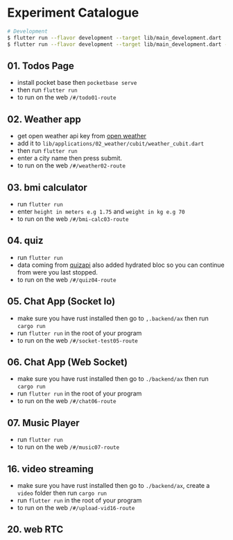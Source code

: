 # Experiment Catalogue

```sh
# Development
$ flutter run --flavor development --target lib/main_development.dart
$ flutter run --flavor development --target lib/main_development.dart -d chrome
```

## 01. Todos Page

- install pocket base then `pocketbase serve`
- then run `flutter run`
- to run on the web `/#/todo01-route`

## 02. Weather app

- get open weather api key from [open weather](https://openweathermap.org/)
- add it to `lib/applications/02_weather/cubit/weather_cubit.dart`
- then run `flutter run`
- enter a city name then press submit.
- to run on the web `/#/weather02-route`

## 03. bmi calculator

- run `flutter run`
- enter `height in meters e.g 1.75` and `weight in kg e.g 70`
- to run on the web `/#/bmi-calc03-route`

## 04. quiz

- run `flutter run`
- data coming from [quizapi](https://quizapi.io/) also added hydrated bloc so you can continue from were you last stopped.
- to run on the web `/#/quiz04-route`

## 05. Chat App (Socket Io)

- make sure you have rust installed then go to `,.backend/ax` then run `cargo run`
- run `flutter run` in the root of your program
- to run on the web `/#/socket-test05-route`

## 06. Chat App (Web Socket)

- make sure you have rust installed then go to `./backend/ax` then run `cargo run`
- run `flutter run` in the root of your program
- to run on the web `/#/chat06-route`

## 07. Music Player

- run `flutter run`
- to run on the web `/#/music07-route`

## 16. video streaming
- make sure you have rust installed then go to `./backend/ax`, create a `video` folder then run `cargo run`
- run `flutter run` in the root of your program
- to run on the web `/#/upload-vid16-route`

## 20. web RTC
